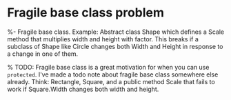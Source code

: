 # Fragile base class problem

%- Fragile base class. Example: Abstract class Shape which defines a Scale method that multiplies width and height with factor. This breaks if a subclass of Shape like Circle changes both Width and Height in response to a change in one of them.

% TODO: Fragile base class is a great motivation for when you can use `protected`. I've made a todo note about fragile base class somewhere else already. Think: Rectangle, Square, and a public method Scale that fails to work if Square.Width changes both width and height.
